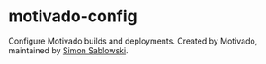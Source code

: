 motivado-config
========

Configure Motivado builds and deployments. Created by Motivado, maintained by [Simon Sablowski](http://www.simsab.net).

